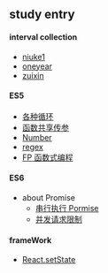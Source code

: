 ## study entry


#### interval collection
- [niuke1](./example/niuke1.md)
- [oneyear](./example/oneyear.md)
- [zuixin](./example/zuixin.md)
#### ES5
- [各种循环]()
- [函数共享传参](./ES5/argues.md)
- [Number](./ES5/number.md)
- [regex](./ES5/regex.md)
- [FP 函数式编程](./functional/README.md)
#### ES6
- about Promise
  - [串行执行 Pormise](./ES6/serialPromise.md)
  - [并发请求限制](./ES6/parallxPromise.md)

#### frameWork
  - [React.setState](./react-vue/react/setState.md)  
